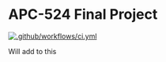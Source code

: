 # APC-524 Final Project

[![.github/workflows/ci.yml](https://github.com/clmartinblanc/APC-524/actions/workflows/ci.yml/badge.svg)](https://github.com/clmartinblanc/APC-524/actions/workflows/ci.yml)

Will add to this